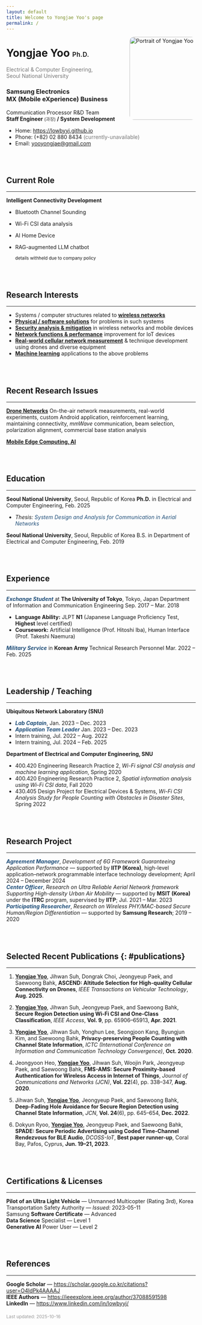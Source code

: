 ```yaml
---
layout: default
title: Welcome to Yongjae Yoo's page
permalink: /
---
```


<img
  src="{{ '/assets/images/yj-portrait.jpg' | relative_url }}"
  alt="Portrait of Yongjae Yoo"
  style="float:right;width:220px;max-width:35%;height:auto;border-radius:12px;margin:0 0 1rem 1rem;object-fit:cover;aspect-ratio:2/3"
  width="1120" height="1680"
  loading="lazy" decoding="async" fetchpriority="low"
/>

# Yongjae Yoo <span style="font-size:.6em; font-weight:600; letter-spacing:.02em;">Ph.D.</span>
<span style="color:#777;">Electrical &amp; Computer Engineering,<br>Seoul National University</span>

### Samsung Electronics <br> MX (Mobile eXperience) Business
Communication Processor R&amp;D Team  
**Staff Engineer <span style="font-size:.85em;color:#777;">(과장)</span> / System Development**

- Home: <https://lowbyyj.github.io>
- Phone: (+82) 02 880 8434 <span style="color:#777;">(currently-unavailable)</span>
- Email: <yooyongjae@gmail.com>

<div style="clear:both"></div>

<br>
<br>

## Current Role
---
**Intelligent Connectivity Development**

- Bluetooth Channel Sounding
- Wi-Fi CSI data analysis
- AI Home Device
- RAG-augmented LLM chatbot

  <sub>details withheld due to company policy</sub>

<br>
<br>

## Research Interests
---
- Systems / computer structures related to **<u>wireless networks</u>**
- **<u>Physical / software solutions</u>** for problems in such systems
- **<u>Security analysis &amp; mitigation</u>** in wireless networks and mobile devices
- **<u>Network functions &amp; performance</u>** improvement for IoT devices
- **<u>Real-world cellular network measurement</u>** &amp; technique development using drones and diverse equipment
- **<u>Machine learning</u>** applications to the above problems

<br>
<br>

## Recent Research Issues
---
**<u>Drone Networks</u>**
On-the-air network measurements, real-world experiments, custom Android application, reinforcement learning, maintaining connectivity, *mmWave* communication, beam selection, polarization alignment, commercial base station analysis

**<u>Mobile Edge Computing, AI</u>**

<br>
<br>

## Education
---
**Seoul National University**, Seoul, Republic of Korea
**Ph.D.** in Electrical and Computer Engineering, Feb. 2025
- *Thesis:* <span style="color:#1f4e79; font-style:italic;">System Design and Analysis for Communication in Aerial Networks</span>

**Seoul National University**, Seoul, Republic of Korea
B.S. in Department of Electrical and Computer Engineering, Feb. 2019

<br>
<br>

## Experience
---
<span style="color:#1f4e79; font-style:italic;">**Exchange Student**</span> at **The University of Tokyo**, Tokyo, Japan
Department of Information and Communication Engineering
Sep. 2017 – Mar. 2018
- **Language Ability:** JLPT **N1** (Japanese Language Proficiency Test, **Highest** level certified)
- **Coursework:** Artificial Intelligence (Prof. Hitoshi Iba), Human Interface (Prof. Takeshi Naemura)

<span style="color:#1f4e79; font-style:italic;">**Military Service**</span> in **Korean Army**
Technical Research Personnel
Mar. 2022 – Feb. 2025

<br>
<br>

## Leadership / Teaching
---
**Ubiquitous Network Laboratory (SNU)**
- <span style="color:#1f4e79; font-style:italic;">**Lab Captain**</span>, Jan. 2023 – Dec. 2023
- <span style="color:#1f4e79; font-style:italic;">**Application Team Leader**</span> Jan. 2023 – Dec. 2023
- Intern training, Jul. 2022 – Aug. 2022
- Intern training, Jul. 2024 – Feb. 2025

**Department of Electrical and Computer Engineering, SNU**
- 400.420 Engineering Research Practice 2, *Wi-Fi signal CSI analysis and machine learning application*, Spring 2020
- 400.420 Engineering Research Practice 2, *Spatial information analysis using Wi-Fi CSI data*, Fall 2020
- 430.405 Design Project for Electrical Devices & Systems, *Wi-Fi CSI Analysis Study for People Counting with Obstacles in Disaster Sites*, Spring 2022

<br>
<br>

## Research Project
---
<span style="color:#1f4e79; font-style:italic;">**Agreement Manager**</span>, *Development of 6G Framework Guaranteeing Application Performance* — supported by **IITP (Korea)**, high-level application–network programmable interface technology development; April 2024 – December 2024  
<span style="color:#1f4e79; font-style:italic;">**Center Officer**</span>, *Research on Ultra Reliable Aerial Network framework Supporting High-density Urban Air Mobility* — supported by **MSIT (Korea)** under the **ITRC** program, supervised by **IITP**; Jul. 2021 – Mar. 2023  
<span style="color:#1f4e79; font-style:italic;">**Participating Researcher**</span>, *Research on Wireless PHY/MAC-based Secure Human/Region Differentiation* — supported by **Samsung Research**; 2019 – 2020

<br>
<br>

## Selected Recent Publications {: #publications}
---
1. **<u>Yongjae Yoo</u>**, Jihwan Suh, Dongrak Choi, Jeongyeup Paek, and Saewoong Bahk, **ASCEND: Altitude Selection for High-quality Cellular Connectivity on Drones**, *IEEE Transactions on Vehicular Technology*, **Aug. 2025**.

2. **<u>Yongjae Yoo</u>**, Jihwan Suh, Jeongyeup Paek, and Saewoong Bahk, **Secure Region Detection using Wi-Fi CSI and One-Class Classification**, *IEEE Access*, **Vol. 9**, pp. 65906–65913, **Apr. 2021**.

3. **<u>Yongjae Yoo</u>**, Jihwan Suh, Yonghun Lee, Seongjoon Kang, Byungjun Kim, and Saewoong Bahk, **Privacy-preserving People Counting with Channel State Information**, *ICTC (International Conference on Information and Communication Technology Convergence)*, **Oct. 2020**.

4. Jeongyoon Heo, **<u>Yongjae Yoo</u>**, Jihwan Suh, Woojin Park, Jeongyeup Paek, and Saewoong Bahk, **FMS-AMS: Secure Proximity-based Authentication for Wireless Access in Internet of Things**, *Journal of Communications and Networks (JCN)*, **Vol. 22**(4), pp. 338–347, **Aug. 2020**.

5. Jihwan Suh, **<u>Yongjae Yoo</u>**, Jeongyeup Paek, and Saewoong Bahk, **Deep-Fading Hole Avoidance for Secure Region Detection using Channel State Information**, *JCN*, **Vol. 24**(6), pp. 645–654, **Dec. 2022**.

6. Dokyun Ryoo, **<u>Yongjae Yoo</u>**, Jeongyeup Paek, and Saewoong Bahk, **SPADE: Secure Periodic Advertising using Coded Time-Channel Rendezvous for BLE Audio**, *DCOSS-IoT*, **Best paper runner-up**, Coral Bay, Pafos, Cyprus, **Jun. 19–21, 2023**.

<br>
<br>

## Certifications &amp; Licenses
---
**Pilot of an Ultra Light Vehicle** — Unmanned Multicopter (Rating 3rd), Korea Transportation Safety Authority — *Issued:* 2023-05-11  
Samsung **Software Certificate** — Advanced  
**Data Science** Specialist — Level 1  
**Generative AI** Power User — Level 2  

<br>
<br>

## References
---
**Google Scholar** — <https://scholar.google.co.kr/citations?user=O4IdPk4AAAAJ>  
**IEEE Authors** — <https://ieeexplore.ieee.org/author/37088591598>  
**LinkedIn** — <https://www.linkedin.com/in/lowbyyj/>  

<div style="margin-top:1.2rem; font-size:.85em; color:#999;">Last updated: 2025-10-16</div>
